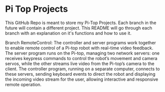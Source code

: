 # Pi Top Projects
This GitHub Repo is meant to store my Pi-Top Projects. Each branch in the future will contain a different project. This README will go through each branch with an explanation on it's functions and how to use it.

Branch RemoteControl:
The controller and server programs work together to enable remote control of a Pi-top robot with real-time video feedback. The server program runs on the Pi-top, managing two network servers: one receives keypress commands to control the robot’s movement and camera servos, while the other streams live video from the Pi-top’s camera to the client. The controller program, running on a separate computer, connects to these servers, sending keyboard events to direct the robot and displaying the incoming video stream for the user, allowing interactive and responsive remote operation.